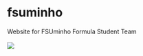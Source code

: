 # fsuminho
Website for FSUminho Formula Student Team
<br>
<br>
<img src="https://github.com/Duarte0903/fsuminho/blob/main/imgs/logo_red.png"> <br>
<link href="https://duarte0903.github.io/fsuminho/"> 
